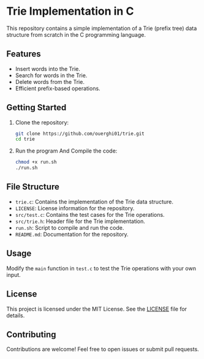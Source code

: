 # Trie Implementation in C

This repository contains a simple implementation of a Trie (prefix tree) data structure from scratch in the C programming language.

## Features

- Insert words into the Trie.
- Search for words in the Trie.
- Delete words from the Trie.
- Efficient prefix-based operations.

## Getting Started

1. Clone the repository:
    ```bash
    git clone https://github.com/ouerghi01/trie.git
    cd trie
    ```



3. Run the program And Compile the code:
    ```bash
    chmod +x run.sh
    ./run.sh
    ```
    

## File Structure

- `trie.c`: Contains the implementation of the Trie data structure.
- `LICENSE`: License information for the repository.
- `src/test.c`: Contains the test cases for the Trie operations.
- `src/trie.h`: Header file for the Trie implementation.
-  `run.sh`: Script to compile and run the code.
- `README.md`: Documentation for the repository.

## Usage

Modify the `main` function in `test.c` to test the Trie operations with your own input.

## License

This project is licensed under the MIT License. See the [LICENSE](LICENSE) file for details.

## Contributing

Contributions are welcome! Feel free to open issues or submit pull requests.
